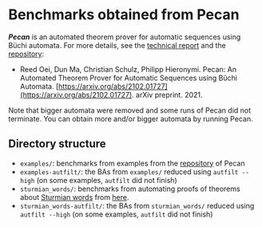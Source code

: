 # Benchmarks obtained from Pecan

***Pecan*** is an automated theorem prover for automatic sequences using Büchi automata.
For more details, see the [technical report](https://arxiv.org/abs/2102.01727)
and the [repository](http://reedoei.com/pecan):

* Reed Oei, Dun Ma, Christian Schulz, Philipp Hieronymi.  Pecan: An Automated Theorem Prover for Automatic Sequences using Büchi Automata.  [https://arxiv.org/abs/2102.01727](https://arxiv.org/abs/2102.01727). arXiv preprint. 2021.

Note that bigger automata were removed and some runs of Pecan did not
terminate.  You can obtain more and/or bigger automata by running Pecan.

## Directory structure
* `examples/`: benchmarks from examples from the [repository](http://reedoei.com/pecan) of Pecan
* `examples-autfilt/`: the BAs from `examples/` reduced using `autfilt --high` (on some examples, `autfilt` did not finish)
* `sturmian_words/`: benchmarks from automating proofs of theorems about
  [Sturmian words](https://en.wikipedia.org/wiki/Sturmian_word) from
  [here](https://github.com/ReedOei/SturmianWords).
* `sturmian_words-autfilt/`: the BAs from `sturmian_words/` reduced using `autfilt --high` (on some examples, `autfilt` did not finish)
